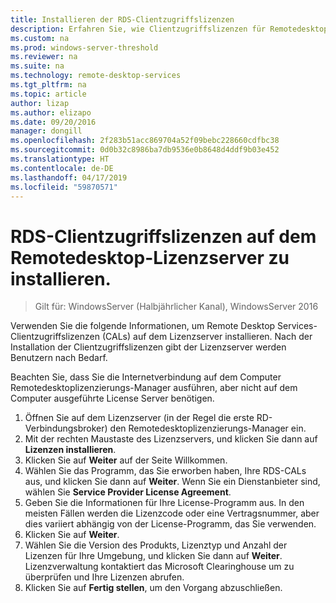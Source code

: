```yaml
---
title: Installieren der RDS-Clientzugriffslizenzen
description: Erfahren Sie, wie Clientzugriffslizenzen für Remotedesktop-Clients zu installieren.
ms.custom: na
ms.prod: windows-server-threshold
ms.reviewer: na
ms.suite: na
ms.technology: remote-desktop-services
ms.tgt_pltfrm: na
ms.topic: article
author: lizap
ms.author: elizapo
ms.date: 09/20/2016
manager: dongill
ms.openlocfilehash: 2f283b51acc869704a52f09bebc228660cdfbc38
ms.sourcegitcommit: 0d0b32c8986ba7db9536e0b8648d4ddf9b03e452
ms.translationtype: HT
ms.contentlocale: de-DE
ms.lasthandoff: 04/17/2019
ms.locfileid: "59870571"
---
```

# <a name="install-rds-client-access-licenses-on-the-remote-desktop-license-server"></a>RDS-Clientzugriffslizenzen auf dem Remotedesktop-Lizenzserver zu installieren.

>Gilt für: WindowsServer (Halbjährlicher Kanal), WindowsServer 2016

Verwenden Sie die folgende Informationen, um Remote Desktop Services-Clientzugriffslizenzen (CALs) auf dem Lizenzserver installieren. Nach der Installation der Clientzugriffslizenzen gibt der Lizenzserver werden Benutzern nach Bedarf.

Beachten Sie, dass Sie die Internetverbindung auf dem Computer Remotedesktoplizenzierungs-Manager ausführen, aber nicht auf dem Computer ausgeführte License Server benötigen.

1. Öffnen Sie auf dem Lizenzserver (in der Regel die erste RD-Verbindungsbroker) den Remotedesktoplizenzierungs-Manager ein.
2. Mit der rechten Maustaste des Lizenzservers, und klicken Sie dann auf **Lizenzen installieren**.
3. Klicken Sie auf **Weiter** auf der Seite Willkommen.
4. Wählen Sie das Programm, das Sie erworben haben, Ihre RDS-CALs aus, und klicken Sie dann auf **Weiter**. Wenn Sie ein Dienstanbieter sind, wählen Sie **Service Provider License Agreement**.
5. Geben Sie die Informationen für Ihre License-Programm aus. In den meisten Fällen werden die Lizenzcode oder eine Vertragsnummer, aber dies variiert abhängig von der License-Programm, das Sie verwenden.
6. Klicken Sie auf **Weiter**.
7. Wählen Sie die Version des Produkts, Lizenztyp und Anzahl der Lizenzen für Ihre Umgebung, und klicken Sie dann auf **Weiter**. Lizenzverwaltung kontaktiert das Microsoft Clearinghouse um zu überprüfen und Ihre Lizenzen abrufen.
8.  Klicken Sie auf **Fertig stellen**, um den Vorgang abzuschließen.